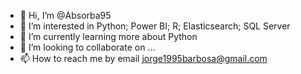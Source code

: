 - 👋 Hi, I’m @Absorba95
- 👀 I’m interested in Python; Power BI; R; Elasticsearch; SQL Server
- 🌱 I’m currently learning more about Python
- 💞️ I’m looking to collaborate on ...
- 📫 How to reach me by email jorge1995barbosa@gmail.com

<!---
Absorba95/Absorba95 is a ✨ special ✨ repository because its `README.md` (this file) appears on your GitHub profile.
You can click the Preview link to take a look at your changes.
--->
